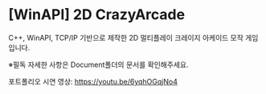 # [WinAPI] 2D CrazyArcade
 
  C++, WinAPI, TCP/IP 기반으로 제작한 2D 멀티플레이 크레이지 아케이드 모작 게임입니다.

  ※필독
  자세한 사항은 Document폴더의 문서를 확인해주세요.
 
  포트폴리오 시연 영상: https://youtu.be/6yqhOGqjNo4
